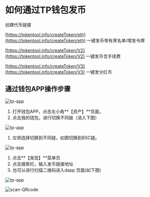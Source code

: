 # 如何通过TP钱包发币

创建代币链接

[https://tokentool.info/createToken/eth](https://tokentool.info/createToken/eth) 一键发币带有黑名单/增发令牌

[https://tokentool.info/createToken/V2](https://tokentool.info/createToken/V2) 一键发币含手续费

[https://tokentool.info/createToken/V3](https://tokentool.info/createToken/V3) 一键发分红币

## 通过钱包APP操作步骤

![tp-app](../.gitbook/assets/common-problem/Snipaste_2022-05-05_17-56-20.png)

1. 打开钱包APP，点击左小角**【资产】**页面，
2. 点击我的钱包，进行切换不同链（进入下图）

![tp-app](../.gitbook/assets/common-problem/Snipaste_2022-05-05_18-01-20.png)

1. 左侧选择切换到不同链，如图切换到BSC链。

![tp-app](../.gitbook/assets/common-problem/Snipaste_2022-05-05_18-08-25.png)

1. 点击**【发现】**菜单页
2. 点击搜索栏，输入发币链接地址
3. 也可以进行扫描二维码进入dapp 页面(如下图)

![tp-app](../.gitbook/assets/common-problem/Snipaste_2022-05-05_18-13-26.png)

![scan-QRcode](../.gitbook/assets/common-problem/Snipaste_2022-05-05_18-14-41.png)
